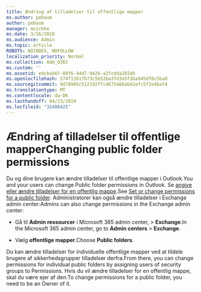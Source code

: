 ```yaml
---
title: Ændring af tilladelser til offentlige mapper
ms.author: pebaum
author: pebaum
manager: mnirkhe
ms.date: 3/26/2018
ms.audience: Admin
ms.topic: article
ROBOTS: NOINDEX, NOFOLLOW
localization_priority: Normal
ms.collection: Adm_O365
ms.custom: ''
ms.assetid: edcbab6f-09f6-44d7-9426-a2fcdda265db
ms.openlocfilehash: 574f1161fb73c5b52ba37d3a5f3ba945df0c5ba8
ms.sourcegitcommit: 9d78905c512192ffc4675468abd2efc5f2e4baf4
ms.translationtype: MT
ms.contentlocale: da-DK
ms.lasthandoff: 04/23/2019
ms.locfileid: "32408425"
---
```

# <a name="changing-public-folder-permissions"></a><span data-ttu-id="73923-102">Ændring af tilladelser til offentlige mapper</span><span class="sxs-lookup"><span data-stu-id="73923-102">Changing public folder permissions</span></span>

<span data-ttu-id="73923-103">Du og dine brugere kan ændre tilladelser til offentlige mapper i Outlook.</span><span class="sxs-lookup"><span data-stu-id="73923-103">You and your users can change Public folder permissions in Outlook.</span></span> <span data-ttu-id="73923-104">Se [angive eller ændre tilladelser for en offentlig mappe](https://support.office.com/article/set-or-change-permissions-for-a-public-folder-b2e0440c-7873-48ec-9ff2-b1a20b723005).</span><span class="sxs-lookup"><span data-stu-id="73923-104">See [Set or change permissions for a public folder](https://support.office.com/article/set-or-change-permissions-for-a-public-folder-b2e0440c-7873-48ec-9ff2-b1a20b723005).</span></span> <span data-ttu-id="73923-105">Administratorer kan også ændre tilladelser i Exchange admin center:</span><span class="sxs-lookup"><span data-stu-id="73923-105">Admins can also change permissions in the Exchange admin center:</span></span>
  
- <span data-ttu-id="73923-106">Gå til **Admin ressourcer** i Microsoft 365 admin center, \> **Exchange**.</span><span class="sxs-lookup"><span data-stu-id="73923-106">In the Microsoft 365 admin center, go to **Admin centers** \> **Exchange**.</span></span>
    
- <span data-ttu-id="73923-107">Vælg **offentlige mapper**.</span><span class="sxs-lookup"><span data-stu-id="73923-107">Choose **Public folders**.</span></span>
    
<span data-ttu-id="73923-108">Du kan ændre tilladelser for individuelle offentlige mapper ved at tildele brugere af sikkerhedsgrupper tilladelser derfra.</span><span class="sxs-lookup"><span data-stu-id="73923-108">From there, you can change permissions for individual public folders by assigning users of security groups to Permissions.</span></span> <span data-ttu-id="73923-109">Hvis du vil ændre tilladelser for en offentlig mappe, skal du være ejer af den.</span><span class="sxs-lookup"><span data-stu-id="73923-109">To change permissions for a public folder, you need to be an Owner of it.</span></span>
  

